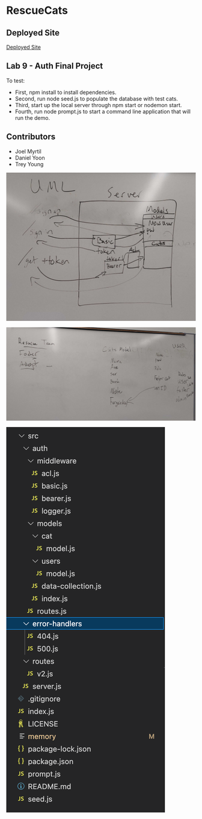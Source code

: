 # RescueCats

## Deployed Site
[Deployed Site](https://rescuecats.onrender.com)

## Lab 9 - Auth Final Project

To test:
* First, npm install to install dependencies.
* Second, run node seed.js to populate the database with test cats.
* Third, start up the local server through npm start or nodemon start.
* Fourth, run node prompt.js to start a command line application that will run the demo.

## Contributors
* Joel Myrtil
* Daniel Yoon
* Trey Young

![image](./UML.png)

![image](./Whiteboard.png)

![image](./file_structure.png)
